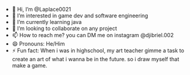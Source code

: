 - 👋 Hi, I’m @Laplace0021
- 👀 I’m interested in game dev and software engineering
- 🌱 I’m currently learning java
- 💞️ I’m looking to collaborate on any project
- 📫 How to reach me? you can DM me on instagram @djibriel.002
- 😄 Pronouns: He/Him
- ⚡ Fun fact: When i was in highschool, my art teacher gimme a task to create an art of what i wanna be in the future. so i draw myself that make a game.

<!---
Laplace0021/Laplace0021 is a ✨ special ✨ repository because its `README.md` (this file) appears on your GitHub profile.
You can click the Preview link to take a look at your changes.
--->
